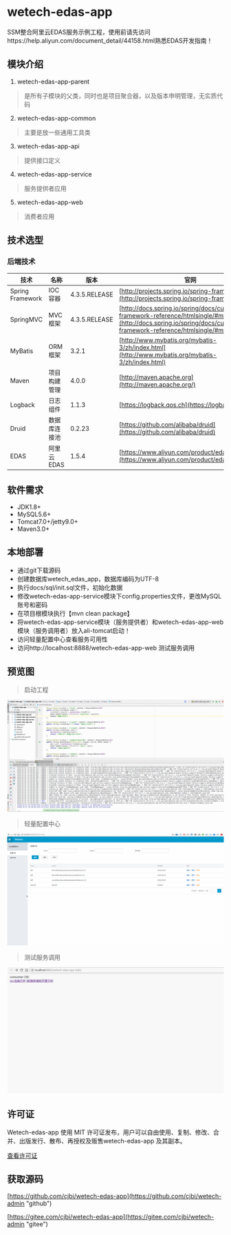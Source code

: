 # wetech-edas-app

SSM整合阿里云EDAS服务示例工程，使用前请先访问https://help.aliyun.com/document_detail/44158.html熟悉EDAS开发指南！

## 模块介绍

1. wetech-edas-app-parent

> 是所有子模块的父类，同时也是项目聚合器，以及版本申明管理，无实质代码

2. wetech-edas-app-common

> 主要是放一些通用工具类

3. wetech-edas-app-api

> 提供接口定义

4. wetech-edas-app-service

> 服务提供者应用

5. wetech-edas-app-web

> 消费者应用

## 技术选型

### 后端技术

技术 | 名称 | 版本 | 官网
----|------|----|----
Spring Framework | IOC容器 | 4.3.5.RELEASE | [http://projects.spring.io/spring-framework/](http://projects.spring.io/spring-framework/)
SpringMVC | MVC框架 | 4.3.5.RELEASE |  [http://docs.spring.io/spring/docs/current/spring-framework-reference/htmlsingle/#mvc](http://docs.spring.io/spring/docs/current/spring-framework-reference/htmlsingle/#mvc)
MyBatis | ORM框架 | 3.2.1 |  [http://www.mybatis.org/mybatis-3/zh/index.html](http://www.mybatis.org/mybatis-3/zh/index.html)
Maven | 项目构建管理 | 4.0.0 |  [http://maven.apache.org](http://maven.apache.org/)
Logback | 日志组件 | 1.1.3 |  [https://logback.qos.ch](https://logback.qos.ch/)
Druid | 数据库连接池 | 0.2.23 |  [https://github.com/alibaba/druid](https://github.com/alibaba/druid)
EDAS | 阿里云EDAS | 1.5.4 |  [https://www.aliyun.com/product/edas/](https://www.aliyun.com/product/edas/)

## 软件需求

- JDK1.8+
- MySQL5.6+
- Tomcat7.0+/jetty9.0+
- Maven3.0+

## 本地部署

- 通过git下载源码
- 创建数据库wetech_edas_app，数据库编码为UTF-8
- 执行docs/sql/init.sql文件，初始化数据
- 修改wetech-edas-app-service模块下config.properties文件，更改MySQL账号和密码
- 在项目根模块执行【mvn clean package】
- 将wetech-edas-app-service模块（服务提供者）和wetech-edas-app-web模块（服务调用者）放入ali-tomcat启动！
- 访问轻量配置中心查看服务可用性
- 访问http://localhost:8888/wetech-edas-app-web 测试服务调用

## 预览图

> 启动工程

![](docs/preview/1.gif)

> 轻量配置中心

![](docs/preview/2.gif)

> 测试服务调用

![](docs/preview/3.gif)

## 许可证

Wetech-edas-app 使用 MIT 许可证发布，用户可以自由使用、复制、修改、合并、出版发行、散布、再授权及贩售wetech-edas-app 及其副本。

[查看许可证](LICENSE "LICENSE")

## 获取源码

 [https://github.com/cjbi/wetech-edas-app](https://github.com/cjbi/wetech-admin "github")

 [https://gitee.com/cjbi/wetech-edas-app](https://gitee.com/cjbi/wetech-admin "gitee")

